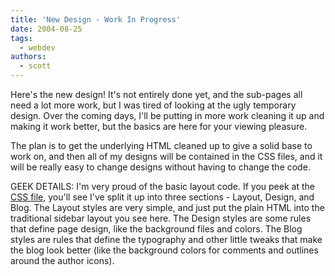 ```yaml
---
title: 'New Design - Work In Progress'
date: 2004-08-25
tags:
  - webdev
authors:
  - scott
---
```


Here's the new design! It's not entirely done yet, and the sub-pages all need a lot more work, but I was tired of looking at the ugly temporary design. Over the coming days, I'll be putting in more work cleaning it up and making it work better, but the basics are here for your viewing pleasure.

The plan is to get the underlying HTML cleaned up to give a solid base to work on, and then all of my designs will be contained in the CSS files, and it will be really easy to change designs without having to change the code.

GEEK DETAILS: I'm very proud of the basic layout code. If you peek at the [CSS file](http://spaceninja.local/site-archives/blog/v4/style.css), you'll see I've split it up into three sections - Layout, Design, and Blog. The Layout styles are very simple, and just put the plain HTML into the traditional sidebar layout you see here. The Design styles are some rules that define page design, like the background files and colors. The Blog styles are rules that define the typography and other little tweaks that make the blog look better (like the background colors for comments and outlines around the author icons).
